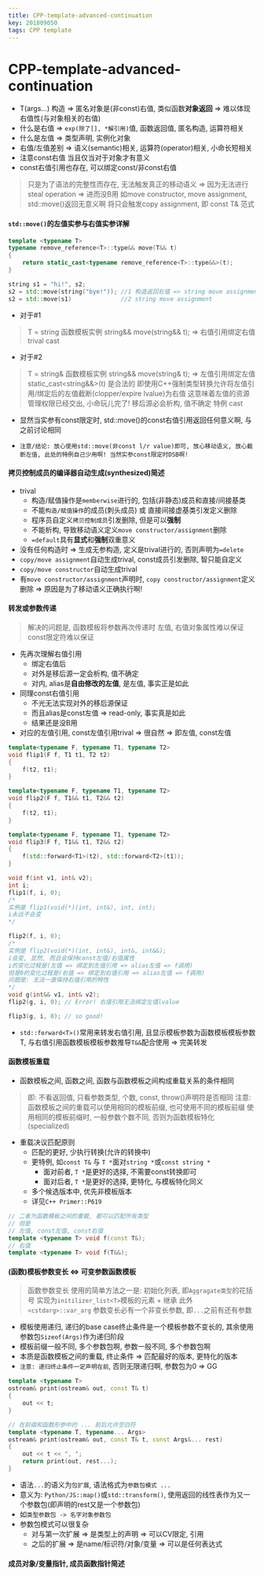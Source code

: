 ```yaml
---
title: CPP-template-advanced-continuation
key: 201809050
tags: CPP template
---
```


# CPP-template-advanced-continuation

- T(args...) 构造 => 匿名对象是(非const)右值, 类似函数**对象返回** => 难以体现右值性(与对象相关的右值) 
- 什么是右值 => `exp(除了[], *解引用)`值, 函数返回值, 匿名构造, 运算符相关
- 什么是左值 => 类型声明, 实例化对象
- 右值/左值差别 => 语义(semantic)相关, 运算符(operator)相关, 小命长短相关
- 注意const右值 当且仅当对于对象才有意义
- const右值引用也存在, 可以绑定const/非const右值
>只是为了语法的完整性而存在, 无法触发真正的移动语义 => 因为无法进行steal operation => 进而没B用
>如move constructor, move assignment, std::move()返回无意义啊
>将只会触发copy assignment, 即 const T& 范式
>

<!--more-->

#### `std::move()`的左值实参与右值实参详解

```CPP
template <typename T>
typename remove_reference<T>::type&& move(T&& t)
{
    return static_cast<typename remove_reference<T>::type&&>(t);
}

string s1 = "hi!", s2;
s2 = std::move(string("bye!")); //1 构造返回右值 => string move assignment
s2 = std::move(s1)              //2 string move assignment
```

- 对于#1
>T = string
>函数模板实例 string&& move(string&& t); => 右值引用绑定右值
>trival cast
>

- 对于#2
>T = string&
>函数模板实例 string&& move(string& t); => 左值引用绑定左值
>static_cast<string&&>(t) 是合法的
>即使用C++强制类型转换允许将左值引用/绑定后的左值截断(clopper/expire lvalue)为右值
>这意味着左值的资源管理权限已经交出, 小命玩儿完了! 移后源必会析构, 值不确定
>特例 cast
>

- 显然当实参有const限定时, std::move()的const右值引用返回任何意义啊, 与之前讨论相同

- `注意/结论: 放心使用std::move(非const l/r value)即可, 放心移动语义, 放心截断左值, 此处的特例自己少用啊! 当然实参const限定时DSB啊!`

#### 拷贝控制成员的编译器自动生成(synthesized)简述
- trival
   - 构造/赋值操作是`memberwise`进行的, 包括(非静态)成员和直接/间接基类
   - 不能`构造/赋值操作`的成员(刺头成员) 或 直接间接虚基类引发定义删除
   - 程序员自定义`拷贝控制成员`引发删除, 但是可以**强制**
   - 不能析构, 导致移动语义定义`move constructor/assignment`删除
   - `=default`具有**显式**和**强制**双重意义
- 没有任何构造时 => 生成无参构造, 定义是trival进行的, 否则声明为`=delete`
- `copy/move assignment`自动生成trival, const成员引发删除, 智只能自定义
- `copy/move constructor`自动生成trival
- 有`move constructor/assignment`声明时, `copy constructor/assignment`定义删除 => 原因是为了移动语义正确执行啊!

#### 转发或参数传递
>解决的问题是, 函数模板将参数再次传递时
>左值, 右值对象属性难以保证
>const限定符难以保证
>

- 先再次理解右值引用
   - 绑定右值后
   - 对外是移后源一定会析构, 值不确定
   - 对内, alias是**自由修改的左值**, 是左值, 事实正是如此
- 同理const右值引用
   - 不光无法实现对外的移后源保证
   - 而且alias是const左值 => read-only, 事实真是如此
   - 结果还是没B用
- 对应的左值引用, const左值引用trival => 很自然 => 即左值, const左值

```CPP
template<typename F, typename T1, typename T2>
void flip1(F f, T1 t1, T2 t2)
{
    f(t2, t1);
}

template<typename F, typename T1, typename T2>
void flip2(F f, T1&& t1, T2&& t2)
{
    f(t2, t1);
}

template<typename F, typename T1, typename T2>
void flip3(F f, T1&& t1, T2&& t2)
{
    f(std::forward<T1>(t2), std::forward<T2>(t1));
}

void f(int v1, int& v2);
int i;
flip1(f, i, 0);
/*
实例是 flip1(void(*)(int, int&), int, int);
i永远不会变
*/

flip2(f, i, 0);
/*
实例是 flip2(void(*)(int, int&), int&, int&&);
i会变, 显然, 而且会保持const左值/右值属性
i的变化过程是(左值 => 绑定到左值引用 => alias左值 => f调用)
但是0的变化过程是(右值 => 绑定到右值引用 => alias左值 => f调用)
问题是: 无法一直保持右值引用的特性
*/
void g(int&& v1, int& v2);
flip2(g, i, 0); // Error! 右值引用无法绑定左值lvalue

flip3(g, i, 0); // so good!
```

- `std::forward<T>()`常用来转发右值引用, 且显示模板参数为函数模板模板参数T, 与右值引用函数模板模板参数推导`T&&`配合使用 => 完美转发

#### 函数模板重载
- 函数模板之间, 函数之间, 函数与函数模板之间构成重载关系的条件相同
>即: 不看返回值, 只看参数类型, 个数, const, throw()声明符是否相同
>注意: 函数模板之间的重载可以使用相同的模板前缀, 也可使用不同的模板前缀
>使用相同的模板前缀时, 一般参数个数不同, 否则为函数模板特化(specialized)
>

- 重载决议匹配原则
   - 匹配的更好, 少执行转换(允许的转换中)
   - 更特例, 如`const T&` 与 `T *`面对`string *`或`const string *`
      - 面对前者, `T *`是更好的选择, 不需要const转换即可
      - 面对后者, `T *`是更好的选择, 更特化, 与模板特化同义
   - 多个候选版本中, 优先非模板版本
   - 详见`C++ Primer::P619`

```CPP
// 二者为函数模板之间的重载, 都可以匹配所有类型
// 但是
// 左值, const左值, const右值
template <typename T> void f(const T&); 
// 右值
template <typename T> void f(T&&);
```

#### (函数)模板参数变长 <=> 可变参数函数模板
> 函数参数变长
> 使用的简单方法之一是: 初始化列表, 即`Aggragate类型`的花括号
> 实现为`initilizer_list<T>`模板的元素 + 继承
> 此外`<cstdarg>::var_arg` 参数变长必有一个非变长参数, 即`...`之前有还有参数
> 

- 模板使用递归, 递归的base case终止条件是一个模板参数不变长的, 其余使用参数包`Sizeof(Args)`作为递归阶段
- 模板前缀一般不同, 多个参数包啊, 参数一般不同, 多个参数包啊
- 本质是函数模板之间的重载, 终止条件 => 匹配最好的版本, 更特化的版本
- `注意: 递归终止条件一定声明在前`, 否则无限递归啊, 参数包为0 => GG

```CPP
template <typename T>
ostream& print(ostream& out, const T& t)
{
    out << t;
}

// 在前缀和函数形参中的 ... 前后允许空白符
template <typename T, typename... Args>
ostream& print(ostream& out, const T& t, const Args&... rest)
{
    out << t << ", ";
    return print(out, rest...);
}
```

- 语法`...`的语义为`包扩展`, 语法格式为`参数包模式 ...`
- 意义为: `Python/JS::map()`或`std::transform()`,  使用返回的线性表作为又一个参数包(即声明的rest又是一个参数包)
- 如`类型参数包 -> 名字对象参数包`
- 参数包模式可以很复杂
   - 对与第一次扩展 => 是类型上的声明 => 可以CV限定, 引用
   - 之后的扩展 => 是name/标识符/对象/变量 => 可以是任何表达式

#### 成员对象/变量指针, 成员函数指针简述





